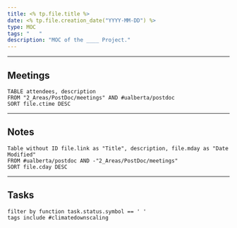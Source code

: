 ```yaml
---
title: <% tp.file.title %>
date: <% tp.file.creation_date("YYYY-MM-DD") %>
type: MOC
tags: "   "
description: "MOC of the ____ Project."
---
```


----


## Meetings

```dataview
TABLE attendees, description
FROM "2_Areas/PostDoc/meetings" AND #ualberta/postdoc 
SORT file.ctime DESC

```

---

## Notes
```dataview
Table without ID file.link as "Title", description, file.mday as "Date Modified"
FROM #ualberta/postdoc AND -"2_Areas/PostDoc/meetings"
SORT file.cday DESC
```

---

## Tasks

```tasks
filter by function task.status.symbol == ' '
tags include #climatedownscaling 

```



